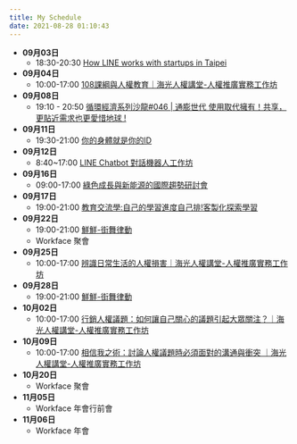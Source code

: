 ```yaml
---
title: My Schedule
date: 2021-08-28 01:10:43
---
```


- **09月03日**
	- 18:30-20:30 [How LINE works with startups in Taipei](https://www.accupass.com/event/2108170708553480918790)
- **09月04日**
	- 10:00-17:00 [108課綱與人權教育｜海光人權講堂-人權推廣實務工作坊](https://www.accupass.com/event/2108180516527047679720)
- **09月08日**
	- 19:10 - 20:50 [循環經濟系列沙龍#046 | 通膨世代 使用取代擁有！共享，更貼近需求也更愛惜地球 !](https://www.accupass.com/event/2108310852054079842790)
- **09月11日**
	- 19:30-21:00 [你的身體就是你的ID](https://www.accupass.com/event/2108060236141117286811)
- **09月12日**
	- 8:40~17:00 [ LINE Chatbot 對話機器人工作坊](https://signupactivity.ntub.edu.tw/activity/activityDetail/10108)
- **09月16日**
	- 09:00-17:00 [綠色成長與新能源的國際趨勢研討會](https://www.accupass.com/ticket/getticket/2108171232531069488200)
- **09月17日**
	- 19:00-21:00 [教育交流學:自己的學習進度自己排!客製化探索學習](https://www.accupass.com/event/2108230256361288693924)
- **09月22日**
	- 19:00-21:00 [鮮鮮-街舞律動](https://www.accupass.com/event/2108180635566537971220)
	- Workface 聚會
- **09月25日**
	- 10:00-17:00 [辨識日常生活的人權損害｜海光人權講堂-人權推廣實務工作坊](https://www.accupass.com/event/2108180516527047679720)
- **09月28日**
	- 19:00-21:00 [鮮鮮-街舞律動](https://www.accupass.com/event/2108180805219671581960)
- **10月02日**
	- 10:00-17:00 [行銷人權議題：如何讓自己關心的議題引起大眾關注？｜海光人權講堂-人權推廣實務工作坊](https://www.accupass.com/event/2108180516527047679720)
- **10月09日**
	- 10:00-17:00 [相信我之術：討論人權議題時必須面對的溝通與衝突
	｜海光人權講堂-人權推廣實務工作坊](https://www.accupass.com/event/2108180516527047679720)
- **10月20日**
	- Workface 聚會
- **11月05日**
	- Workface 年會行前會
- **11月06日**
	- Workface 年會